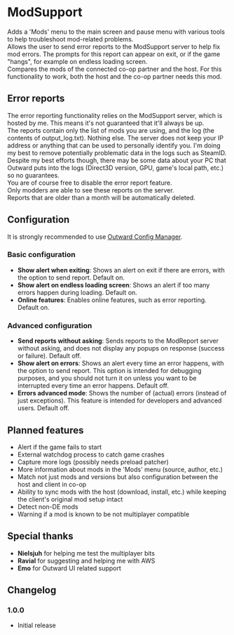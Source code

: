 # ModSupport

Adds a 'Mods' menu to the main screen and pause menu with various tools to help troubleshoot mod-related problems.  
Allows the user to send error reports to the ModSupport server to help fix mod errors. The prompts for this report can appear on exit, or if the game "hangs", for example on endless loading screen.  
Compares the mods of the connected co-op partner and the host. For this functionality to work, both the host and the co-op partner needs this mod.

## Error reports
The error reporting functionality relies on the ModSupport server, which is hosted by me. This means it's not guaranteed that it'll always be up.  
The reports contain only the list of mods you are using, and the log (the contents of output_log.txt). Nothing else. The server does not keep your IP address or anything that can be used to personally identify you. 
I'm doing my best to remove potentially problematic data in the logs such as SteamID. Despite my best efforts though, there may be some data about your PC that Outward puts into the logs (Direct3D version, GPU, game's local path, etc.) so no guarantees.  
You are of course free to disable the error report feature.  
Only modders are able to see these reports on the server.  
Reports that are older than a month will be automatically deleted.  

## Configuration
It is strongly recommended to use [Outward Config Manager](https://outward.thunderstore.io/package/Mefino/Outward_Config_Manager/).

### Basic configuration
- **Show alert when exiting**: Shows an alert on exit if there are errors, with the option to send report. Default on.
- **Show alert on endless loading screen**: Shows an alert if too many errors happen during loading. Default on.
- **Online features**: Enables online features, such as error reporting. Default on.

### Advanced configuration
- **Send reports without asking**: Sends reports to the ModReport server without asking, and does not display any popups on response (success or failure). Default off.
- **Show alert on errors**: Shows an alert every time an error happens, with the option to send report. This option is intended for debugging purposes, and you should not turn it on unless you want to be interrupted every time an error happens. Default off.
- **Errors advanced mode**: Shows the number of (actual) errors (instead of just exceptions). This feature is intended for developers and advanced users. Default off.

## Planned features
- Alert if the game fails to start
- External watchdog process to catch game crashes
- Capture more logs (possibly needs preload patcher)
- More information about mods in the 'Mods' menu (source, author, etc.)
- Match not just mods and versions but also configuration between the host and client in co-op
- Ability to sync mods with the host (download, install, etc.) while keeping the client's original mod setup intact
- Detect non-DE mods
- Warning if a mod is known to be not multiplayer compatible

## Special thanks
- **Nielsjuh** for helping me test the multiplayer bits
- **Ravial** for suggesting and helping me with AWS
- **Emo** for Outward UI related support

## Changelog

### 1.0.0
- Initial release